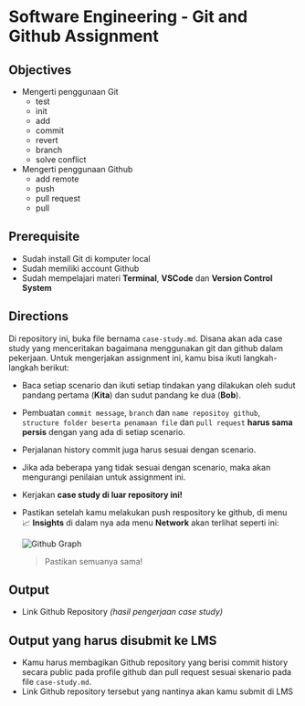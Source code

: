# **Software Engineering - Git and Github Assignment**

## Objectives

-   Mengerti penggunaan Git
    -   test
    -   init
    -   add
    -   commit
    -   revert
    -   branch
    -   solve conflict
-   Mengerti penggunaan Github
    -   add remote
    -   push
    -   pull request
    -   pull

## Prerequisite

-   Sudah install Git di komputer local
-   Sudah memiliki account Github
-   Sudah mempelajari materi **Terminal**, **VSCode** dan **Version Control System**

## Directions

Di repository ini, buka file bernama `case-study.md`. Disana akan ada case study yang menceritakan bagaimana menggunakan git dan github dalam pekerjaan. Untuk mengerjakan assignment ini, kamu bisa ikuti langkah-langkah berikut:

-   Baca setiap scenario dan ikuti setiap tindakan yang dilakukan oleh sudut pandang pertama (**Kita**) dan sudut pandang ke dua (**Bob**).
-   Pembuatan `commit message`, `branch` dan `name repositoy github`, `structure folder beserta penamaan file` dan `pull request` **harus sama persis** dengan yang ada di setiap scenario.
-   Perjalanan history commit juga harus sesuai dengan scenario.
-   Jika ada beberapa yang tidak sesuai dengan scenario, maka akan mengurangi penilaian untuk assignment ini.
-   Kerjakan **case study di luar repository ini!**
-   Pastikan setelah kamu melakukan push respository ke github, di menu 📈 **Insights** di dalam nya ada menu **Network** akan terlihat seperti ini:

    ![Github Graph](./assets/github-graph.png)

    > Pastikan semuanya sama!

## Output

-   Link Github Repository _(hasil pengerjaan case study)_

## Output yang harus disubmit ke LMS

-   Kamu harus membagikan Github repository yang berisi commit history secara public pada profile github dan pull request sesuai skenario pada file `case-study.md`.
-   Link Github repository tersebut yang nantinya akan kamu submit di LMS
